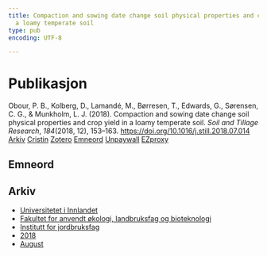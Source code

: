 ```yaml
---
title: Compaction and sowing date change soil physical properties and crop yield in
  a loamy temperate soil
type: pub
encoding: UTF-8

---
```

<h1>Publikasjon</h1>
<article id="csl-bib-container-VV8ZAF9M" class="csl-bib-container">
  <div class="csl-bib-body"> <div class="csl-entry">Obour, P. B., Kolberg, D., Lamandé, M., Børresen, T., Edwards, G., Sørensen, C. G., &#38; Munkholm, L. J. (2018). Compaction and sowing date change soil physical properties and crop yield in a loamy temperate soil. <i>Soil and Tillage Research</i>, <i>184</i>(2018, 12), 153–163. <a href="https://doi.org/10.1016/j.still.2018.07.014">https://doi.org/10.1016/j.still.2018.07.014</a></div> </div>
  <div class="csl-bib-buttons">
    <a href="#taxonomy-article-VV8ZAF9M" alt="archive" class="csl-bib-button">Arkiv</a>
    <a href="https://app.cristin.no/results/show.jsf?id=1601073" alt="Cristin" class="csl-bib-button">Cristin</a>
    <a href="http://zotero.org/groups/5881554/items/VV8ZAF9M" alt="Zotero" class="csl-bib-button">Zotero</a>
    <a href="#keywords-article-VV8ZAF9M" alt="keywords" class="csl-bib-button">Emneord</a>
    <a href="https://brage.inn.no/inn-xmlui/bitstream/11250/2589998/2/Paper1_PostPrint.pdf" alt="Unpaywall" class="csl-bib-button">Unpaywall</a>
    <a href="https://brage.inn.no/inn-xmlui/bitstream/11250/2589998/2/Paper1_PostPrint.pdf" alt="EZproxy" class="csl-bib-button">EZproxy</a>
  </div>
  <div id="csl-bib-meta-container-VV8ZAF9M"></div>
</article>
<div id="csl-bib-meta-VV8ZAF9M" class="csl-bib-meta">
  <article id="keywords-article-VV8ZAF9M" class="keywords-article">
    <h1>Emneord</h1>
    
  </article>
  <article id="taxonomy-article-VV8ZAF9M" class="taxonomy-article">
    <h1>Arkiv</h1>
    <ul>
      <li>
        <a href="/nn/archive/?key=3DCRN523">Universitetet i Innlandet</a>
      </li>
      <li>
        <a href="/nn/archive/?key=T77LXH6D">Fakultet for anvendt økologi, landbruksfag og bioteknologi</a>
      </li>
      <li>
        <a href="/nn/archive/?key=SSN4QLEC">Institutt for jordbruksfag</a>
      </li>
      <li>
        <a href="/nn/archive/?key=6CFKCF7S">2018</a>
      </li>
      <li>
        <a href="/nn/archive/?key=HEQEDDT9">August</a>
      </li>
    </ul>
  </article>
</div>
